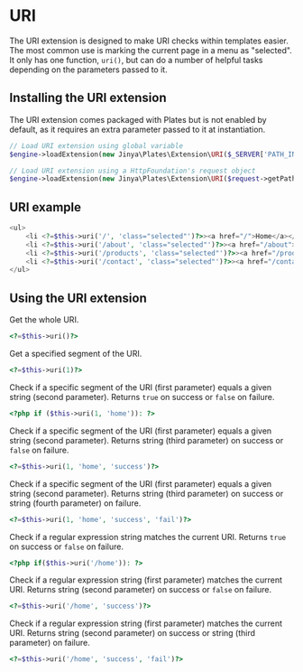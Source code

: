 # URI

The URI extension is designed to make URI checks within templates easier. The most common use is marking the current
page in a menu as "selected". It only has one function, `uri()`, but can do a number of helpful tasks depending on the
parameters passed to it.

## Installing the URI extension

The URI extension comes packaged with Plates but is not enabled by default, as it requires an extra parameter passed to
it at instantiation.

```php
// Load URI extension using global variable
$engine->loadExtension(new Jinya\Plates\Extension\URI($_SERVER['PATH_INFO']));

// Load URI extension using a HttpFoundation's request object
$engine->loadExtension(new Jinya\Plates\Extension\URI($request->getPathInfo()));
```

## URI example

```php
<ul>
    <li <?=$this->uri('/', 'class="selected"')?>><a href="/">Home</a></li>
    <li <?=$this->uri('/about', 'class="selected"')?>><a href="/about">About</a></li>
    <li <?=$this->uri('/products', 'class="selected"')?>><a href="/products">Products</a></li>
    <li <?=$this->uri('/contact', 'class="selected"')?>><a href="/contact">Contact</a></li>
</ul>
```

## Using the URI extension

Get the whole URI.

```php
<?=$this->uri()?>
```

Get a specified segment of the URI.

```php
<?=$this->uri(1)?>
```

Check if a specific segment of the URI (first parameter) equals a given string (second parameter). Returns `true` on
success or `false` on failure.

```php
<?php if ($this->uri(1, 'home')): ?>
```

Check if a specific segment of the URI (first parameter) equals a given string (second parameter). Returns string (third
parameter) on success or `false` on failure.

```php
<?=$this->uri(1, 'home', 'success')?>
```

Check if a specific segment of the URI (first parameter) equals a given string (second parameter). Returns string (third
parameter) on success or string (fourth parameter) on failure.

```php
<?=$this->uri(1, 'home', 'success', 'fail')?>
```

Check if a regular expression string matches the current URI. Returns `true` on success or `false` on failure.

```php
<?php if($this->uri('/home')): ?>
```

Check if a regular expression string (first parameter) matches the current URI. Returns string (second parameter) on
success or `false` on failure.

```php
<?=$this->uri('/home', 'success')?>
```

Check if a regular expression string (first parameter) matches the current URI. Returns string (second parameter) on
success or string (third parameter) on failure.

```php
<?=$this->uri('/home', 'success', 'fail')?>
```